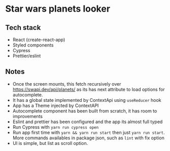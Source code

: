 # Star wars planets looker

## Tech stack
* React (create-react-app)
* Styled components
* Cypress
* Prettier/eslint

## Notes

* Once the screen mounts, this fetch recursively over https://swapi.dev/api/planets/ as its has next attribute to load options for autocomplete. 
* It has a global state implemented by ContextApi using `useReducer` hook
* App has a Theme injected by ContextAPI
* Autocomplete component has been built from scratch, it has room to improvements
* Eslint and prettier has been configured and the app its almost full typed
* Run Cypress with `yarn run cypress open` 
* Run app first time with `yarn && yarn run start` then just `yarn run start`. More commands availables in package json, such as `lint` with fix option
* UI is simple, but list as scroll option. 
